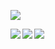 ![](http://github-profile-summary-cards.vercel.app/api/cards/profile-details?username=minntoko&theme=github)

<a href="https://github.com/anuraghazra/github-readme-stats">
  <img align="left" src="https://github-readme-stats.vercel.app/api?username=minntoko&count_private=true&show_icons=true" />
</a>

<a href="https://github.com/anuraghazra/github-readme-stats">
  <img align="left" src="https://github-readme-stats.vercel.app/api/top-langs/?username=minntoko" />
</a>

![](http://github-profile-summary-cards.vercel.app/api/cards/productive-time?username=minntoko&theme=github&utcOffset=8)
